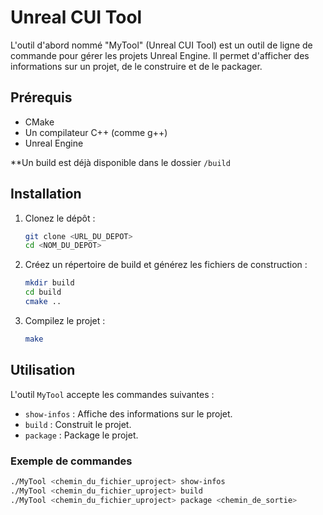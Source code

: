 # Unreal CUI Tool

L'outil d'abord nommé "MyTool" (Unreal CUI Tool) est un outil de ligne de commande pour gérer les projets Unreal Engine. Il permet d'afficher des informations sur un projet, de le construire et de le packager.

## Prérequis

- CMake
- Un compilateur C++ (comme g++)
- Unreal Engine

**Un build est déjà disponible dans le dossier `/build`

## Installation

1. Clonez le dépôt :
    ```sh
    git clone <URL_DU_DEPOT>
    cd <NOM_DU_DEPOT>
    ```

2. Créez un répertoire de build et générez les fichiers de construction :
    ```sh
    mkdir build
    cd build
    cmake ..
    ```

3. Compilez le projet :
    ```sh
    make
    ```

## Utilisation

L'outil `MyTool` accepte les commandes suivantes :

- `show-infos` : Affiche des informations sur le projet.
- `build` : Construit le projet.
- `package` : Package le projet.

### Exemple de commandes

```sh
./MyTool <chemin_du_fichier_uproject> show-infos
./MyTool <chemin_du_fichier_uproject> build
./MyTool <chemin_du_fichier_uproject> package <chemin_de_sortie>
```
